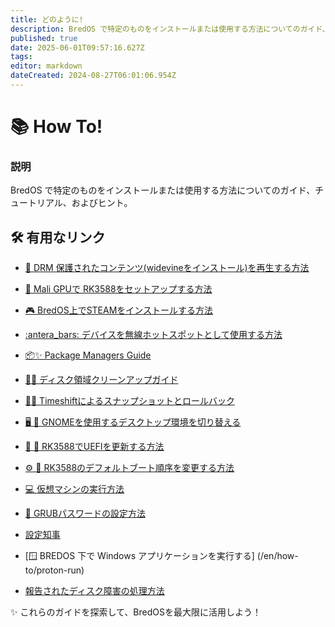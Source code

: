 ```yaml
---
title: どのように!
description: BredOS で特定のものをインストールまたは使用する方法についてのガイド、チュートリアル、ヒント
published: true
date: 2025-06-01T09:57:16.627Z
tags:
editor: markdown
dateCreated: 2024-08-27T06:01:06.954Z
---
```


# 📚 How To!

### **説明**

BredOS で特定のものをインストールまたは使用する方法についてのガイド、チュートリアル、およびヒント。

## 🛠️ 有用なリンク

- [🎥 DRM 保護されたコンテンツ(widevineをインストール)を再生する方法](/ja/how-to/widevine-watch-drm-content)

- [🐾 Mali GPUで RK3588をセットアップする方法](/ja/how-to/how-to-setup-panthor)

- [🎮 BredOS上でSTEAMをインストールする方法](/ja/how-to/how-to-install-steam)

- [:antera_bars: デバイスを無線ホットスポットとして使用する方法](/ja/how-to/how-to-use-your-device-as-ap)

- [📦✨ Package Managers Guide](/en/how-to/package-management)

- [🧹💾 ディスク領域クリーンアップガイド](/ja/how-to/free-space-up)

- [📸🔄 Timeshiftによるスナップショットとロールバック](/ja/how-to/timeshift-system-snapshots-and-rollbacks-on-btrfs)

- [🖥️ 🔄 GNOMEを使用するデスクトップ環境を切り替える](/en/how-to/switch-desktop-environments)

- [💾 🔄 RK3588でUEFIを更新する方法](/en/how-to/update-uefi-rk3588)

- [⚙️ 📑 RK3588のデフォルトブート順序を変更する方法](/en/how-to/change-boot-order-rk3588)

- [💻 仮想マシンの実行方法](/en/how-to/run-vms)

- [🔦 GRUBパスワードの設定方法](/en/how-to/grub-password)

- [<unk> 設定知事](/en/how-to/govctl)

- [🪟 BREDOS 下で Windows アプリケーションを実行する] (/en/how-to/proton-run)

- [<unk> 報告されたディスク障害の処理方法](/en/how-to/disk-failure)

✨ これらのガイドを探索して、BredOSを最大限に活用しよう！